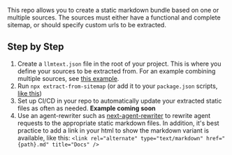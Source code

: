This repo allows you to create a static markdown bundle based on one or multiple sources. The sources must either have a functional and complete sitemap, or should specify custom urls to be extracted.

## Step by Step

1. Create a `llmtext.json` file in the root of your project. This is where you define your sources to be extracted from. For an example combining multiple sources, see [this example](https://github.com/janwilmake/parallel-llmtext/blob/main/llmtext.json).
2. Run `npx extract-from-sitemap` (or add it to your `package.json` scripts, [like this](https://github.com/janwilmake/parallel-llmtext/blob/main/package.json))
3. Set up CI/CD in your repo to automatically update your extracted static files as often as needed. **Example coming soon**
4. Use an agent-rewriter such as [next-agent-rewriter](../next-agent-rewriter) to rewrite agent requests to the appropriate static markdown files. In addition, it's best practice to add a link in your html to show the markdown variant is available, like this: `<link rel="alternate" type="text/markdown" href="{path}.md" title="Docs" />`
